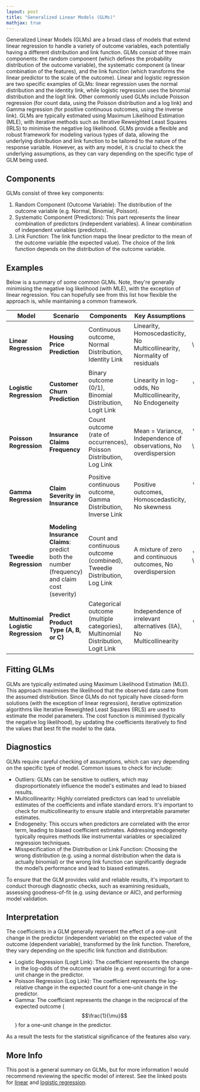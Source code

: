 ```yaml
---
layout: post
title: "Generalized Linear Models (GLMs)"
mathjax: true
---
```


Generalized Linear Models (GLMs) are a broad class of models that extend linear regression to handle a variety of outcome variables, each potentially having a different distribution and link function. GLMs consist of three main components: the random component (which defines the probability distribution of the outcome variable), the systematic component (a linear combination of the features), and the link function (which transforms the linear predictor to the scale of the outcome). Linear and logistic regression are two specific examples of GLMs: linear regression uses the normal distribution and the identity link, while logistic regression uses the binomial distribution and the logit link. Other commonly used GLMs include Poisson regression (for count data, using the Poisson distribution and a log link) and Gamma regression (for positive continuous outcomes, using the inverse link). GLMs are typically estimated using Maximum Likelihood Estimation (MLE), with iterative methods such as Iterative Reweighted Least Squares (IRLS) to minimise the negative log likelihood. GLMs provide a flexible and robust framework for modeling various types of data, allowing the underlying distribution and link function to be tailored to the nature of the response variable. However, as with any model, it is crucial to check the underlying assumptions, as they can vary depending on the specific type of GLM being used.

## Components

GLMs consist of three key components:

1. Random Component (Outcome Variable): The distribution of the outcome variable (e.g. Normal, Binomial, Poisson).
2. Systematic Component (Predictors): This part represents the linear combination of predictors (independent variables). 
A linear combination of independent variables (predictors).
3. Link Function: The link function maps the linear predictor to the mean of the outcome variable (the expected value). The choice of the link function depends on the distribution of the outcome variable.

## Examples

Below is a summary of some common GLMs. Note, they're generally minimising the negative log likelihood (with MLE), with the exception of linear regression. You can hopefully see from this list how flexible the approach is, while maintaining a common framework.

| Model                   | Scenario                                                                                                                                                 | Components                                           | Key Assumptions                                                                 | Cost Function                                                        |
|-------------------------|----------------------------------------------------------------------------------------------------------------------------------------------------------|------------------------------------------------------|-----------------------------------------------------------------------------|----------------------------------------------------------------------|
| **Linear Regression**    | **Housing Price Prediction** | Continuous outcome, Normal Distribution, Identity Link | Linearity, Homoscedasticity, No Multicollinearity, Normality of residuals   | $$ L(\beta) = \sum_{i=1}^{n} (y_i - \hat{y_i})^2 $$                 |
| **Logistic Regression**  | **Customer Churn Prediction** | Binary outcome (0/1), Binomial Distribution, Logit Link | Linearity in log-odds, No Multicollinearity, No Endogeneity                | $$ L(\beta) = - \sum_{i=1}^{n} \left[ y_i \log(\hat{p_i}) + (1 - y_i) \log(1 - \hat{p_i}) \right] $$ |
| **Poisson Regression**   | **Insurance Claims Frequency** | Count outcome (rate of occurrences), Poisson Distribution, Log Link   | Mean = Variance, Independence of observations, No overdispersion            | $$ L(\beta) = \sum_{i=1}^{n} \left[ y_i \log(\hat{\lambda_i}) - \hat{\lambda_i} \right] $$ |
| **Gamma Regression**     | **Claim Severity in Insurance** | Positive continuous outcome, Gamma Distribution, Inverse Link | Positive outcomes, Homoscedasticity, No skewness                          | $$ L(\beta) = \sum_{i=1}^{n} \left[ \frac{y_i}{\hat{\mu_i}} - \log(\hat{\mu_i}) \right] $$ |
| **Tweedie Regression**   | **Modeling Insurance Claims**: predict both the number (frequency) and claim cost (severity)| Count and continuous outcome (combined), Tweedie Distribution, Log Link | A mixture of zero and continuous outcomes, No overdispersion                | $$ L(\beta) = \sum_{i=1}^{n} \left[ \text{Poisson part} + \text{Gamma part} \right] $$ |
| **Multinomial Logistic Regression** | **Predict Product Type (A, B, or C)** | Categorical outcome (multiple categories), Multinomial Distribution, Logit Link | Independence of irrelevant alternatives (IIA), No Multicollinearity        | $$ L(\beta) = \sum_{i=1}^{n} \left[ y_i \log(\hat{p_i}) \right] $$ |

## Fitting GLMs

GLMs are typically estimated using Maximum Likelihood Estimation (MLE). This approach maximises the likelihood that the observed data came from the assumed distribution. Since GLMs do not typically have closed-form solutions (with the exception of linear regression), iterative optimization algorithms like Iterative Reweighted Least Squares (IRLS) are used to estimate the model parameters. The cost function is minimised (typically the negative log likelihood), by updating the coefficients iteratively to find the values that best fit the model to the data.

## Diagnostics

GLMs require careful checking of assumptions, which can vary depending on the specific type of model. Common issues to check for include:

- Outliers: GLMs can be sensitive to outliers, which may disproportionately influence the model's estimates and lead to biased results.
- Multicollinearity: Highly correlated predictors can lead to unreliable estimates of the coefficients and inflate standard errors. It's important to check for multicollinearity to ensure stable and interpretable parameter estimates.
- Endogeneity: This occurs when predictors are correlated with the error term, leading to biased coefficient estimates. Addressing endogeneity typically requires methods like instrumental variables or specialized regression techniques.
- Misspecification of the Distribution or Link Function: Choosing the wrong distribution (e.g. using a normal distribution when the data is actually binomial) or the wrong link function can significantly degrade the model’s performance and lead to biased estimates.

To ensure that the GLM provides valid and reliable results, it's important to conduct thorough diagnostic checks, such as examining residuals, assessing goodness-of-fit (e.g. using deviance or AIC), and performing model validation.

## Interpretation

The coefficients in a GLM generally represent the effect of a one-unit change in the predictor (independent variable) on the expected value of the outcome (dependent variable), transformed by the link function. Therefore, they vary depending on the specific link function and distribution:
- Logistic Regression (Logit Link): The coefficient represents the change in the log-odds of the outcome variable (e.g. event occurring) for a one-unit change in the predictor.
- Poisson Regression (Log Link): The coefficient represents the log-relative change in the expected count for a one-unit change in the predictor.
- Gamma: The coefficient represents the change in the reciprocal of the expected outcome ($$\frac{1}{\mu}$$) for a one-unit change in the predictor.

As a result the tests for the statistical significance of the features also vary.

## More Info

This post is a general summary on GLMs, but for more information I would recommend reviewing the specific model of interest. See the linked posts for [linear](https://mverbakel.github.io/2025-02-16/linear-regression) and [logistic regression](https://mverbakel.github.io/2025-02-21/logistic-regression).
